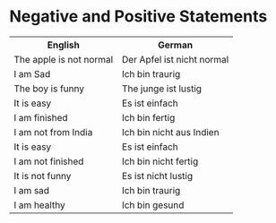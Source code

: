 # Negative and Positive Statements

<table>
    <tr>
        <th>English</th>
        <th>German</th>
    </tr>
    <tr>
        <td>The apple is not normal</td>
        <td>Der Apfel ist nicht normal</td>
    </tr>
    <tr>
        <td>I am Sad</td>
        <td>Ich bin traurig</td>
    </tr>
    <tr>
        <td>The boy is funny</td>
        <td>The junge ist lustig</td>
    </tr>
    <tr>
        <td>It is easy</td>
        <td>Es ist einfach</td>
    </tr>
    <tr>
        <td>I am finished</td>
        <td>Ich bin fertig</td>
    </tr>
    <tr>
        <td>I am not from India</td>
        <td>Ich bin nicht aus Indien</td>
    </tr>
    <tr>
        <td>It is easy</td>
        <td>Es ist einfach</td>
    </tr>
    <tr>
        <td>I am not finished</td>
        <td>Ich bin nicht fertig</td>
    </tr>
    </tr>
        <td>It is not funny</td>
        <td>Es ist nicht lustig</td>
    </tr>
    <tr>
        <td>I am sad</td>
        <td>Ich bin traurig</td>
    </tr>
    <tr>
        <td>I am healthy</td>
        <td>Ich bin gesund</td>
    </tr>
</table>
